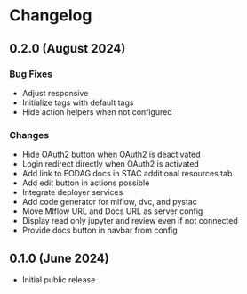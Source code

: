 # Changelog

## 0.2.0 (August 2024)

### Bug Fixes

- Adjust responsive
- Initialize tags with default tags
- Hide action helpers when not configured

### Changes

- Hide OAuth2 button when OAuth2 is deactivated
- Login redirect directly when OAuth2 is activated
- Add link to EODAG docs in STAC additional resources tab
- Add edit button in actions possible
- Integrate deployer services
- Add code generator for mlflow, dvc, and pystac
- Move Mlflow URL and Docs URL as server config
- Display read only jupyter and review even if not connected
- Provide docs button in navbar from config

## 0.1.0 (June 2024)

- Initial public release
